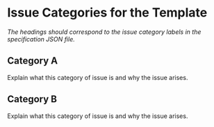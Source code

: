 # Issue Categories for the Template
_The headings should correspond to the issue category labels in the specification JSON file._

## Category A
Explain what this category of issue is and why the issue arises.

## Category B
Explain what this category of issue is and why the issue arises.